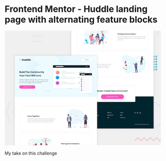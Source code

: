 # Frontend Mentor - Huddle landing page with alternating feature blocks

![Design preview for the Huddle landing page with alternating feature blocks coding challenge](./design/desktop-preview.jpg)

My take on this challenge
